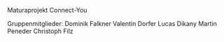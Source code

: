 Maturaprojekt Connect-You

Gruppenmitglieder:
	Dominik Falkner
	Valentin Dorfer
	Lucas Dikany
	Martin Peneder
	Christoph Filz

